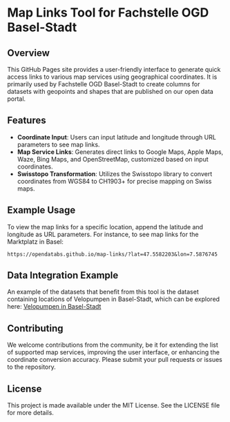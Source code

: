 # Map Links Tool for Fachstelle OGD Basel-Stadt 

## Overview
This GitHub Pages site provides a user-friendly interface to generate quick access links to various map services using geographical coordinates. It is primarily used by Fachstelle OGD Basel-Stadt to create columns for datasets with geopoints and shapes that are published on our open data portal.

## Features
- **Coordinate Input**: Users can input latitude and longitude through URL parameters to see map links.
- **Map Service Links**: Generates direct links to Google Maps, Apple Maps, Waze, Bing Maps, and OpenStreetMap, customized based on input coordinates.
- **Swisstopo Transformation**: Utilizes the Swisstopo library to convert coordinates from WGS84 to CH1903+ for precise mapping on Swiss maps.

## Example Usage
To view the map links for a specific location, append the latitude and longitude as URL parameters. For instance, to see map links for the Marktplatz in Basel:
```
https://opendatabs.github.io/map-links/?lat=47.5582203&lon=7.5876745
```

## Data Integration Example
An example of the datasets that benefit from this tool is the dataset containing locations of Velopumpen in Basel-Stadt, which can be explored here: [Velopumpen in Basel-Stadt](https://data.bs.ch/explore/dataset/100213/)

## Contributing
We welcome contributions from the community, be it for extending the list of supported map services, improving the user interface, or enhancing the coordinate conversion accuracy. Please submit your pull requests or issues to the repository.

## License
This project is made available under the MIT License. See the LICENSE file for more details.
